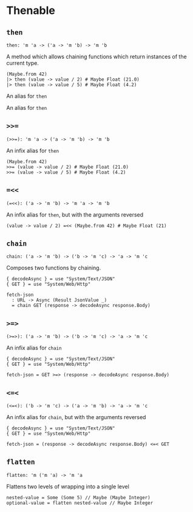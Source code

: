 # Thenable

## `then`

```aml
then: 'm 'a -> ('a -> 'm 'b) -> 'm 'b
```

A method which allows chaining functions which return instances of the
current type.

```aml
(Maybe.from 42)
|> then (value -> value / 2) # Maybe Float (21.0)
|> then (value -> value / 5) # Maybe Float (4.2)
```

An alias for `then`

An alias for `then`

## `>>=`

```aml
(>>=): 'm 'a -> ('a -> 'm 'b) -> 'm 'b
```

An infix alias for `then`

```aml
(Maybe.from 42)
>>= (value -> value / 2) # Maybe Float (21.0)
>>= (value -> value / 5) # Maybe Float (4.2)
```

## `=<<`

```aml
(=<<): ('a -> 'm 'b) -> 'm 'a -> 'm 'b
```

An infix alias for `then`, but with the arguments reversed

```aml
(value -> value / 2) =<< (Maybe.from 42) # Maybe Float (21)
```

## `chain`

```aml
chain: ('a -> 'm 'b) -> ('b -> 'm 'c) -> 'a -> 'm 'c
```

Composes two functions by chaining.

```aml
{ decodeAsync } = use "System/Text/JSON"
{ GET } = use "System/Web/Http"

fetch-json
  : URL -> Async (Result JsonValue _)
  = chain GET (response -> decodeAsync response.Body)
```

## `>=>`

```aml
(>=>): ('a -> 'm 'b) -> ('b -> 'm 'c) -> 'a -> 'm 'c
```

An infix alias for `chain`

```aml
{ decodeAsync } = use "System/Text/JSON"
{ GET } = use "System/Web/Http"

fetch-json = GET >=> (response -> decodeAsync response.Body)
```

## `<=<`

```aml
(<=<): ('b -> 'm 'c) -> ('a -> 'm 'b) -> 'a -> 'm 'c
```

An infix alias for `chain`, but with the arguments reversed

```aml
{ decodeAsync } = use "System/Text/JSON"
{ GET } = use "System/Web/Http"

fetch-json = (response -> decodeAsync response.Body) <=< GET
```

## `flatten`

```aml
flatten: 'm ('m 'a) -> 'm 'a
```

Flattens two levels of wrapping into a single level

```aml
nested-value = Some (Some 5) // Maybe (Maybe Integer)
optional-value = flatten nested-value // Maybe Integer
```
